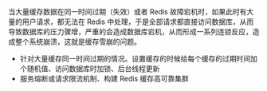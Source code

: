 当大量缓存数据在同一时间过期（失效）或者 Redis 故障宕机时，如果此时有大量的用户请求，都无法在 Redis 中处理，于是全部请求都直接访问数据库，从而导致数据库的压力骤增，严重的会造成数据库宕机，从而形成一系列连锁反应，造成整个系统崩溃，这就是缓存雪崩的问题。

- 针对大量缓存同一时间过期的情况。设置缓存的时候给每个缓存的过期时间加个随机值、访问数据库时加锁、后台线程更新
- 服务熔断或请求限流机制、构建 Redis 缓存高可靠集群
